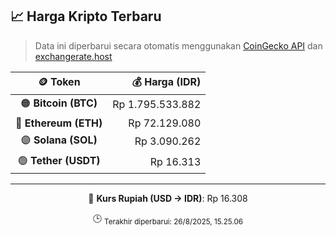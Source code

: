 

<!-- HARGA_KRIPTO -->
## 📈 Harga Kripto Terbaru

> Data ini diperbarui secara otomatis menggunakan [CoinGecko API](https://www.coingecko.com/) dan [exchangerate.host](https://exchangerate.host/)

<div align="center">

| 🪙 Token | 💰 Harga (IDR) |
|:------:|---------------:|
| 🟠 **Bitcoin (BTC)**   | Rp 1.795.533.882 |
| 🔵 **Ethereum (ETH)**  | Rp 72.129.080 |
| 🟣 **Solana (SOL)**    | Rp 3.090.262 |
| 🟢 **Tether (USDT)**   | Rp 16.313 |

---

💱 **Kurs Rupiah (USD → IDR)**: Rp 16.308

🕒 <sub>Terakhir diperbarui: 26/8/2025, 15.25.06</sub>

</div>
<!-- /HARGA_KRIPTO -->